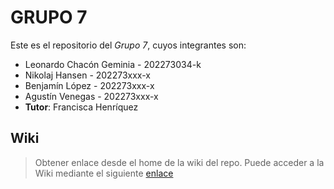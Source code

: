 # GRUPO 7

Este es el repositorio del *Grupo 7*, cuyos integrantes son:
* Leonardo Chacón Geminia - 202273034-k
* Nikolaj Hansen - 202273xxx-x
* Benjamín López - 202273xxx-x
* Agustín Venegas - 202273xxx-x
* **Tutor**: Francisca Henríquez

## Wiki
> Obtener enlace desde el home de la wiki del repo.
Puede acceder a la Wiki mediante el siguiente [enlace](https://gitlab.inf.utfsm.cl/)
